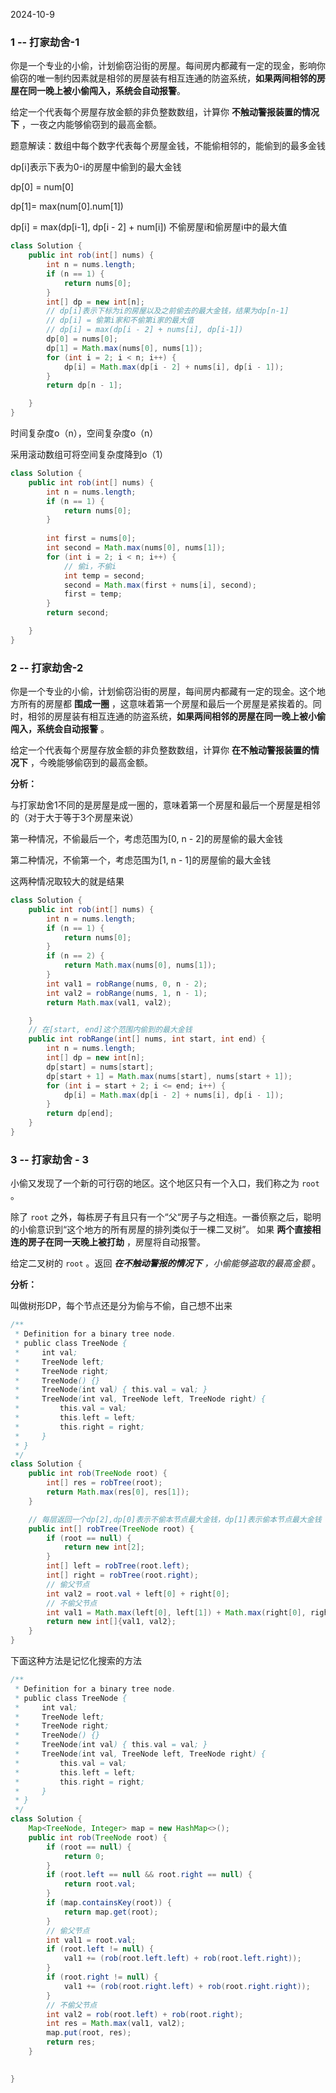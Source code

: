 

2024-10-9

### 1 -- 打家劫舍-1

你是一个专业的小偷，计划偷窃沿街的房屋。每间房内都藏有一定的现金，影响你偷窃的唯一制约因素就是相邻的房屋装有相互连通的防盗系统，**如果两间相邻的房屋在同一晚上被小偷闯入，系统会自动报警**。

给定一个代表每个房屋存放金额的非负整数数组，计算你 **不触动警报装置的情况下** ，一夜之内能够偷窃到的最高金额。

题意解读：数组中每个数字代表每个房屋金钱，不能偷相邻的，能偷到的最多金钱

dp[i]表示下表为0-i的房屋中偷到的最大金钱

dp[0] = num[0]

dp[1]= max(num[0].num[1])

dp[i] = max(dp[i-1], dp[i - 2] + num[i])  不偷房屋i和偷房屋i中的最大值

```java
class Solution {
    public int rob(int[] nums) {
        int n = nums.length;
        if (n == 1) {
            return nums[0];
        }
        int[] dp = new int[n];
        // dp[i]表示下标为i的房屋以及之前偷去的最大金钱，结果为dp[n-1]
        // dp[i] = 偷第i家和不偷第i家的最大值
        // dp[i] = max(dp[i - 2] + nums[i], dp[i-1])
        dp[0] = nums[0];
        dp[1] = Math.max(nums[0], nums[1]);
        for (int i = 2; i < n; i++) {
            dp[i] = Math.max(dp[i - 2] + nums[i], dp[i - 1]);
        }
        return dp[n - 1];

    }
}
```

时间复杂度o（n），空间复杂度o（n）

采用滚动数组可将空间复杂度降到o（1）

```java
class Solution {
    public int rob(int[] nums) {
        int n = nums.length;
        if (n == 1) {
            return nums[0];
        }
        
        int first = nums[0];
        int second = Math.max(nums[0], nums[1]);
        for (int i = 2; i < n; i++) {
            // 偷i，不偷i
            int temp = second;
            second = Math.max(first + nums[i], second);
            first = temp;
        }
        return second;

    }
}
```





### 2 -- 打家劫舍-2

你是一个专业的小偷，计划偷窃沿街的房屋，每间房内都藏有一定的现金。这个地方所有的房屋都 **围成一圈** ，这意味着第一个房屋和最后一个房屋是紧挨着的。同时，相邻的房屋装有相互连通的防盗系统，**如果两间相邻的房屋在同一晚上被小偷闯入，系统会自动报警** 。

给定一个代表每个房屋存放金额的非负整数数组，计算你 **在不触动警报装置的情况下** ，今晚能够偷窃到的最高金额。

**分析：**

与打家劫舍1不同的是房屋是成一圈的，意味着第一个房屋和最后一个房屋是相邻的（对于大于等于3个房屋来说）

第一种情况，不偷最后一个，考虑范围为[0, n - 2]的房屋偷的最大金钱

第二种情况，不偷第一个，考虑范围为[1, n - 1]的房屋偷的最大金钱

这两种情况取较大的就是结果

```java
class Solution {
    public int rob(int[] nums) {
        int n = nums.length;
        if (n == 1) {
            return nums[0];
        }
        if (n == 2) {
            return Math.max(nums[0], nums[1]);
        }
        int val1 = robRange(nums, 0, n - 2);
        int val2 = robRange(nums, 1, n - 1);
        return Math.max(val1, val2);

    }
    // 在[start, end]这个范围内偷到的最大金钱
    public int robRange(int[] nums, int start, int end) {
        int n = nums.length;
        int[] dp = new int[n];
        dp[start] = nums[start];
        dp[start + 1] = Math.max(nums[start], nums[start + 1]);
        for (int i = start + 2; i <= end; i++) {
            dp[i] = Math.max(dp[i - 2] + nums[i], dp[i - 1]);
        }
        return dp[end];
    }
}
```

### 3 -- 打家劫舍 - 3

小偷又发现了一个新的可行窃的地区。这个地区只有一个入口，我们称之为 `root` 。

除了 `root` 之外，每栋房子有且只有一个“父“房子与之相连。一番侦察之后，聪明的小偷意识到“这个地方的所有房屋的排列类似于一棵二叉树”。 如果 **两个直接相连的房子在同一天晚上被打劫** ，房屋将自动报警。

给定二叉树的 `root` 。返回 ***在不触动警报的情况下** ，小偷能够盗取的最高金额* 。



**分析：**

叫做树形DP，每个节点还是分为偷与不偷，自己想不出来

```java
/**
 * Definition for a binary tree node.
 * public class TreeNode {
 *     int val;
 *     TreeNode left;
 *     TreeNode right;
 *     TreeNode() {}
 *     TreeNode(int val) { this.val = val; }
 *     TreeNode(int val, TreeNode left, TreeNode right) {
 *         this.val = val;
 *         this.left = left;
 *         this.right = right;
 *     }
 * }
 */
class Solution {
    public int rob(TreeNode root) {
        int[] res = robTree(root);
        return Math.max(res[0], res[1]);
    }

    // 每层返回一个dp[2],dp[0]表示不偷本节点最大金钱，dp[1]表示偷本节点最大金钱
    public int[] robTree(TreeNode root) {
        if (root == null) {
            return new int[2];
        }
        int[] left = robTree(root.left);
        int[] right = robTree(root.right);
        // 偷父节点
        int val2 = root.val + left[0] + right[0];
        // 不偷父节点
        int val1 = Math.max(left[0], left[1]) + Math.max(right[0], right[1]);
        return new int[]{val1, val2};
    }
}
```

下面这种方法是记忆化搜索的方法

```java
/**
 * Definition for a binary tree node.
 * public class TreeNode {
 *     int val;
 *     TreeNode left;
 *     TreeNode right;
 *     TreeNode() {}
 *     TreeNode(int val) { this.val = val; }
 *     TreeNode(int val, TreeNode left, TreeNode right) {
 *         this.val = val;
 *         this.left = left;
 *         this.right = right;
 *     }
 * }
 */
class Solution {
    Map<TreeNode, Integer> map = new HashMap<>();
    public int rob(TreeNode root) {
        if (root == null) {
            return 0;
        }
        if (root.left == null && root.right == null) {
            return root.val;
        }
        if (map.containsKey(root)) {
            return map.get(root);
        }
        // 偷父节点
        int val1 = root.val;
        if (root.left != null) {
            val1 += (rob(root.left.left) + rob(root.left.right));
        }
        if (root.right != null) {
            val1 += (rob(root.right.left) + rob(root.right.right));
        }
        // 不偷父节点
        int val2 = rob(root.left) + rob(root.right);
        int res = Math.max(val1, val2);
        map.put(root, res);
        return res;
    }

    
}
```



